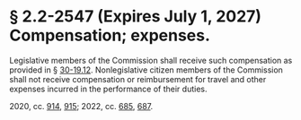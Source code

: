 # § 2.2-2547 (Expires July 1, 2027) Compensation; expenses.

<p>Legislative members of the Commission shall receive such compensation as provided in § <a href='/vacode/30-19.12/'>30-19.12</a>. Nonlegislative citizen members of the Commission shall not receive compensation or reimbursement for travel and other expenses incurred in the performance of their duties.</p><p>2020, cc. <a href='http://lis.virginia.gov/cgi-bin/legp604.exe?201+ful+CHAP0914'>914</a>, <a href='http://lis.virginia.gov/cgi-bin/legp604.exe?201+ful+CHAP0915'>915</a>; 2022, cc. <a href='http://lis.virginia.gov/cgi-bin/legp604.exe?221+ful+CHAP0685'>685</a>, <a href='http://lis.virginia.gov/cgi-bin/legp604.exe?221+ful+CHAP0687'>687</a>.</p>